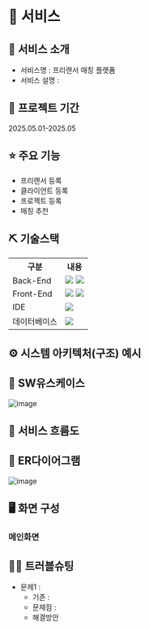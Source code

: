# 📰 서비스

## 👀 서비스  소개
* 서비스명 : 프리랜서 매칭 플랫폼
* 서비스 설명 : 

## 📅 프로젝트 기간
2025.05.01-2025.05

## ⭐ 주요 기능
* 프리랜서 등록
* 클라이언트 등록
* 프로젝트 등록
* 매칭 추천

## ⛏ 기술스택
<table>
    <tr>
        <th>구분</th>
        <th>내용</th>
    </tr>
    <tr>
        <td>Back-End</td>
        <td>
            <img src="https://img.shields.io/badge/Java-007396?style=for-the-badge&logo=java&logoColor=white"/> 
            <img src="https://img.shields.io/badge/SpringBoot-6ab04c?style=for-the-badge&logo=SpringBoot&logoColor=white"/>
        </td>
    </tr>
    <tr>
        <td>Front-End</td>
        <td>
            <img src="https://img.shields.io/badge/HTML-E34F26?style=for-the-badge&logo=HTML5&logoColor=white"/>
            <img src="https://img.shields.io/badge/javascript-F7DF1E?style=for-the-badge&logo=javascript&logoColor=black">
        </td>
    </tr>
    <tr>
        <td>IDE</td>
        <td>
            <img src="https://img.shields.io/badge/VSCode-007ACC?style=for-the-badge&logo=VisualStudioCode&logoColor=white"/>
        </td>
    </tr>
    <tr>
        <td>데이터베이스</td>
        <td>
            <img src="https://img.shields.io/badge/MySQL-4479A1?style=for-the-badge&logo=MySQL&logoColor=white"/>
        </td>
    </tr>
</table>


## ⚙ 시스템 아키텍처(구조) 예시 

## 📌 SW유스케이스
![image](https://github.com/user-attachments/assets/27ed369c-1f33-4838-b047-105f6e848ba2)

## 📌 서비스 흐름도

## 📌 ER다이어그램
![image](https://github.com/user-attachments/assets/b9566f4f-040b-4d53-befb-2d1d4fab832e)

## 🖥 화면 구성
### 메인화면


## 🤾‍♂️ 트러블슈팅

* 문제1 : 
    * 기존 : 
    * 문제점 : 
    * 해결방안
    
